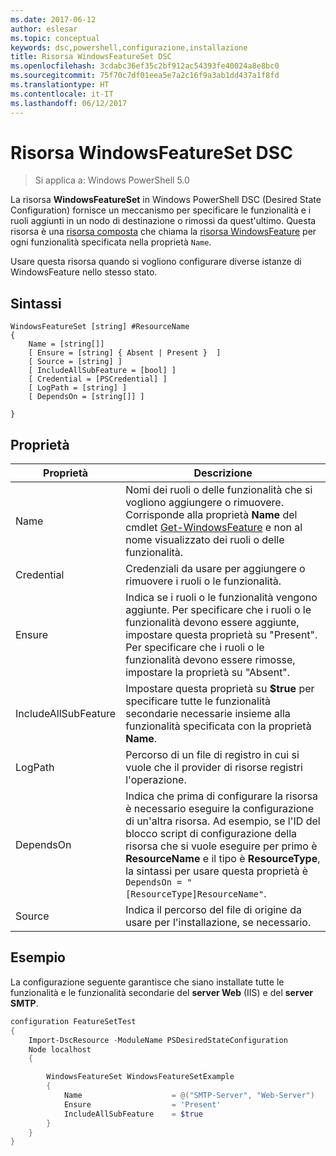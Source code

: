 ```yaml
---
ms.date: 2017-06-12
author: eslesar
ms.topic: conceptual
keywords: dsc,powershell,configurazione,installazione
title: Risorsa WindowsFeatureSet DSC
ms.openlocfilehash: 3cdabc36ef35c2bf912ac54393fe40024a8e8bc0
ms.sourcegitcommit: 75f70c7df01eea5e7a2c16f9a3ab1dd437a1f8fd
ms.translationtype: HT
ms.contentlocale: it-IT
ms.lasthandoff: 06/12/2017
---
```

# <a name="dsc-windowsfeatureset-resource"></a>Risorsa WindowsFeatureSet DSC

> Si applica a: Windows PowerShell 5.0

La risorsa **WindowsFeatureSet** in Windows PowerShell DSC (Desired State Configuration) fornisce un meccanismo per specificare le funzionalità e i ruoli aggiunti in un nodo di destinazione o rimossi da quest'ultimo.
Questa risorsa è una [risorsa composta](authoringResourceComposite.md) che chiama la [risorsa WindowsFeature](windowsfeatureResource.md) per ogni funzionalità specificata nella proprietà `Name`.

Usare questa risorsa quando si vogliono configurare diverse istanze di WindowsFeature nello stesso stato.

## <a name="syntax"></a>Sintassi

```
WindowsFeatureSet [string] #ResourceName
{
    Name = [string[]] 
    [ Ensure = [string] { Absent | Present }  ]
    [ Source = [string] ]
    [ IncludeAllSubFeature = [bool] ]
    [ Credential = [PSCredential] ]
    [ LogPath = [string] ]
    [ DependsOn = [string[]] ]
    
}
```

## <a name="properties"></a>Proprietà

|  Proprietà  |  Descrizione   | 
|---|---| 
| Name| Nomi dei ruoli o delle funzionalità che si vogliono aggiungere o rimuovere. Corrisponde alla proprietà **Name** del cmdlet [Get-WindowsFeature](https://technet.microsoft.com/en-us/library/jj205469.aspx) e non al nome visualizzato dei ruoli o delle funzionalità.| 
| Credential| Credenziali da usare per aggiungere o rimuovere i ruoli o le funzionalità.| 
| Ensure| Indica se i ruoli o le funzionalità vengono aggiunte. Per specificare che i ruoli o le funzionalità devono essere aggiunte, impostare questa proprietà su "Present". Per specificare che i ruoli o le funzionalità devono essere rimosse, impostare la proprietà su "Absent".| 
| IncludeAllSubFeature| Impostare questa proprietà su **$true** per specificare tutte le funzionalità secondarie necessarie insieme alla funzionalità specificata con la proprietà **Name**.| 
| LogPath| Percorso di un file di registro in cui si vuole che il provider di risorse registri l'operazione.| 
| DependsOn| Indica che prima di configurare la risorsa è necessario eseguire la configurazione di un'altra risorsa. Ad esempio, se l'ID del blocco script di configurazione della risorsa che si vuole eseguire per primo è __ResourceName__ e il tipo è __ResourceType__, la sintassi per usare questa proprietà è `DependsOn = "[ResourceType]ResourceName"`.| 
| Source| Indica il percorso del file di origine da usare per l'installazione, se necessario.| 

## <a name="example"></a>Esempio

La configurazione seguente garantisce che siano installate tutte le funzionalità e le funzionalità secondarie del **server Web** (IIS) e del **server SMTP**.

```powershell
configuration FeatureSetTest
{
    Import-DscResource -ModuleName PSDesiredStateConfiguration
    Node localhost
    {

        WindowsFeatureSet WindowsFeatureSetExample
        {
            Name                    = @("SMTP-Server", "Web-Server")
            Ensure                  = 'Present'
            IncludeAllSubFeature    = $true
        } 
    }
}
```

